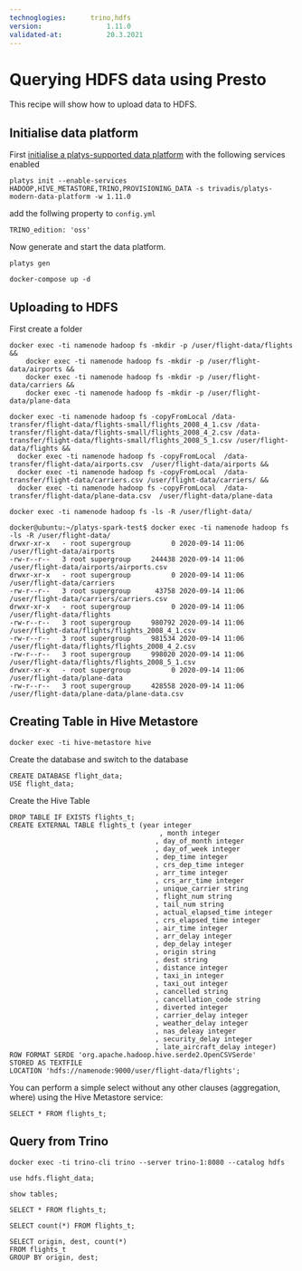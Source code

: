 ```yaml
---
technoglogies:      trino,hdfs
version:				1.11.0
validated-at:			20.3.2021
---
```


# Querying HDFS data using Presto

This recipe will show how to upload data to HDFS.

## Initialise data platform

First [initialise a platys-supported data platform](../documentation/getting-started.md) with the following services enabled

```
platys init --enable-services HADOOP,HIVE_METASTORE,TRINO,PROVISIONING_DATA -s trivadis/platys-modern-data-platform -w 1.11.0
```

add the follwing property to `config.yml`

```
TRINO_edition: 'oss'
```

Now generate and start the data platform. 

```
platys gen

docker-compose up -d
```

## Uploading to HDFS 

First create a folder

```
docker exec -ti namenode hadoop fs -mkdir -p /user/flight-data/flights &&
	docker exec -ti namenode hadoop fs -mkdir -p /user/flight-data/airports &&
	docker exec -ti namenode hadoop fs -mkdir -p /user/flight-data/carriers &&
	docker exec -ti namenode hadoop fs -mkdir -p /user/flight-data/plane-data
```

```
docker exec -ti namenode hadoop fs -copyFromLocal /data-transfer/flight-data/flights-small/flights_2008_4_1.csv /data-transfer/flight-data/flights-small/flights_2008_4_2.csv /data-transfer/flight-data/flights-small/flights_2008_5_1.csv /user/flight-data/flights &&
  docker exec -ti namenode hadoop fs -copyFromLocal  /data-transfer/flight-data/airports.csv  /user/flight-data/airports &&
  docker exec -ti namenode hadoop fs -copyFromLocal  /data-transfer/flight-data/carriers.csv /user/flight-data/carriers/ &&
  docker exec -ti namenode hadoop fs -copyFromLocal  /data-transfer/flight-data/plane-data.csv  /user/flight-data/plane-data
```
 
```
docker exec -ti namenode hadoop fs -ls -R /user/flight-data/
```

```
docker@ubuntu:~/platys-spark-test$ docker exec -ti namenode hadoop fs -ls -R /user/flight-data/
drwxr-xr-x   - root supergroup          0 2020-09-14 11:06 /user/flight-data/airports
-rw-r--r--   3 root supergroup     244438 2020-09-14 11:06 /user/flight-data/airports/airports.csv
drwxr-xr-x   - root supergroup          0 2020-09-14 11:06 /user/flight-data/carriers
-rw-r--r--   3 root supergroup      43758 2020-09-14 11:06 /user/flight-data/carriers/carriers.csv
drwxr-xr-x   - root supergroup          0 2020-09-14 11:06 /user/flight-data/flights
-rw-r--r--   3 root supergroup     980792 2020-09-14 11:06 /user/flight-data/flights/flights_2008_4_1.csv
-rw-r--r--   3 root supergroup     981534 2020-09-14 11:06 /user/flight-data/flights/flights_2008_4_2.csv
-rw-r--r--   3 root supergroup     998020 2020-09-14 11:06 /user/flight-data/flights/flights_2008_5_1.csv
drwxr-xr-x   - root supergroup          0 2020-09-14 11:06 /user/flight-data/plane-data
-rw-r--r--   3 root supergroup     428558 2020-09-14 11:06 /user/flight-data/plane-data/plane-data.csv
```

## Creating Table in Hive Metastore 

```
docker exec -ti hive-metastore hive
```

Create the database and switch to the database

```
CREATE DATABASE flight_data;
USE flight_data;
```


Create the Hive Table

```
DROP TABLE IF EXISTS flights_t;
CREATE EXTERNAL TABLE flights_t (year integer
									 , month integer
								    , day_of_month integer
								    , day_of_week integer
								    , dep_time integer
								    , crs_dep_time integer
								    , arr_time integer
								    , crs_arr_time integer
								    , unique_carrier string
								    , flight_num string
								    , tail_num string
								    , actual_elapsed_time integer
								    , crs_elapsed_time integer
								    , air_time integer
								    , arr_delay integer
								    , dep_delay integer
								    , origin string
								    , dest string
								    , distance integer
								    , taxi_in integer
								    , taxi_out integer
								    , cancelled string
								    , cancellation_code string
								    , diverted integer
								    , carrier_delay integer
								    , weather_delay integer
								    , nas_deleay integer
								    , security_delay integer
								    , late_aircraft_delay integer) 
ROW FORMAT SERDE 'org.apache.hadoop.hive.serde2.OpenCSVSerde'
STORED AS TEXTFILE
LOCATION 'hdfs://namenode:9000/user/flight-data/flights';                             
```

You can perform a simple select without any other clauses (aggregation, where) using the Hive Metastore service:

```
SELECT * FROM flights_t;
```

## Query from Trino


```
docker exec -ti trino-cli trino --server trino-1:8080 --catalog hdfs
```

```
use hdfs.flight_data;

show tables;
```

```
SELECT * FROM flights_t;
```

```
SELECT count(*) FROM flights_t;
```

```
SELECT origin, dest, count(*) 
FROM flights_t
GROUP BY origin, dest;
```




